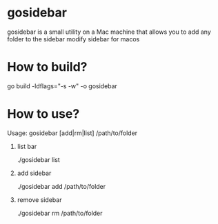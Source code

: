 # gosidebar
gosidebar is a small utility on a Mac machine that allows you to add any folder to the sidebar
modify sidebar for macos

# How to build?
go build -ldflags="-s -w" -o gosidebar

# How to use?
Usage:
gosidebar [add|rm|list] /path/to/folder

1. list bar

    ./gosidebar list


2. add sidebar

    ./gosidebar add /path/to/folder


3. remove sidebar

    ./gosidebar rm /path/to/folder
